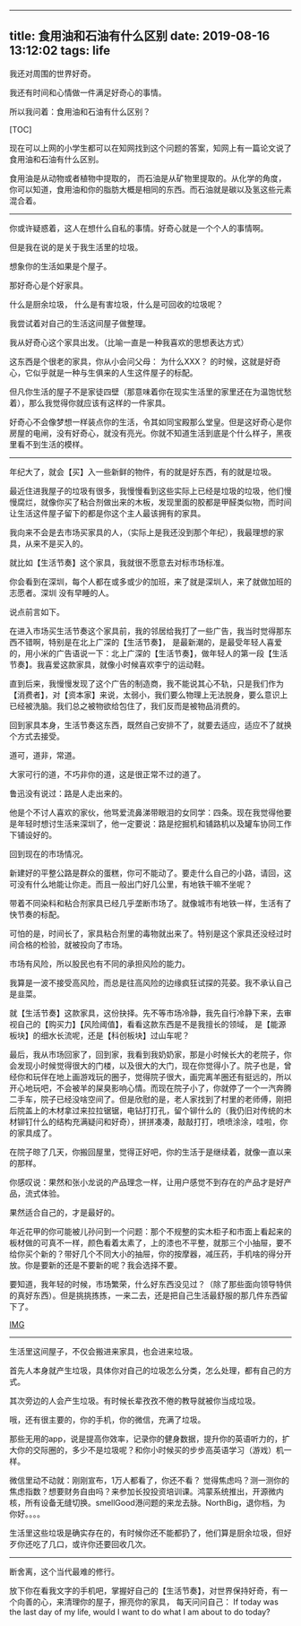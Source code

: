 

---
title: 食用油和石油有什么区别
date: 2019-08-16 13:12:02
tags: life
---

我还对周围的世界好奇。

我还有时间和心情做一件满足好奇心的事情。

所以我问着：食用油和石油有什么区别？

<!--more-->

[TOC]





现在可以上网的小学生都可以在知网找到这个问题的答案，知网上有一篇论文说了食用油和石油有什么区别。

食用油是从动物或者植物中提取的， 而石油是从矿物里提取的。从化学的角度，你可以知道，食用油和你的脂肪大概是相同的东西。而石油就是碳以及氢这些元素混合着。

---

你或许疑惑着，这人在想什么自私的事情。好奇心就是一个个人的事情啊。

但是我在说的是关于我生活里的垃圾。

想象你的生活如果是个屋子。

那好奇心是个好家具。

什么是厨余垃圾， 什么是有害垃圾，什么是可回收的垃圾呢？

我尝试着对自己的生活这间屋子做整理。

我从好奇心这个家具出发。（比喻一直是一种我喜欢的思想表达方式）

这东西是个很老的家具，你从小会问父母： 为什么XXX？ 的时候，这就是好奇心，它似乎就是一种与生俱来的人生这件屋子的标配。

但凡你生活的屋子不是家徒四壁（那意味着你在现实生活里的家里还在为温饱忧愁着），那么我觉得你就应该有这样的一件家具。

好奇心不会像梦想一样装点你的生活，令其如同宝殿那么堂皇。但是这好奇心是你房屋的电闸，没有好奇心，就没有亮光。你就不知道生活到底是个什么样子，黑夜里看不到生活的模样。

---

年纪大了，就会【买】入一些新鲜的物件，有的就是好东西，有的就是垃圾。

最近住进我屋子的垃圾有很多，我慢慢看到这些实际上已经是垃圾的垃圾，他们慢慢腐烂，就像你买了粘合剂做出来的木板，发现里面的胶都是甲醛类似物，而时间让生活这件屋子留下的都是你这个主人最该拥有的家具。

我向来不会是去市场买家具的人，（实际上是我还没到那个年纪），我最理想的家具，从来不是买入的。

就比如【生活节奏】这个家具，我就很不愿意去对标市场标准。

你会看到在深圳，每个人都在或多或少的加班，来了就是深圳人，来了就做加班的志愿者。深圳 没有早睡的人。

说点前言如下。

在进入市场买生活节奏这个家具前，我的邻居给我打了一些广告，我当时觉得那东西不错啊，特别是在北上广深的【生活节奏】， 是最新潮的，是最受年轻人喜爱的，用小米的广告语说一下：北上广深的【生活节奏】，做年轻人的第一段【生活节奏】。我喜爱这款家具，就像小时候喜欢李宁的运动鞋。

直到后来，我慢慢发现了这个广告的制造商，我不能说其心不轨，只是我们作为【消费者】，对【资本家】来说，太弱小，我们要么物理上无法脱身，要么意识上已经被洗脑。我们总之被物欲给包住了，我们反而是被物品消费的。

回到家具本身，生活节奏这东西，既然自己安排不了，就要去适应，适应不了就换个方式去接受。

道可，道非，常道。

大家可行的道，不巧非你的道，这是很正常不过的道了。

鲁迅没有说过：路是人走出来的。

他是个不讨人喜欢的家伙，他骂爱流鼻涕带眼泪的女同学：四条。现在我觉得他要是年轻时想讨生活来深圳了，他一定要说：路是挖掘机和铺路机以及罐车协同工作下铺设好的。

回到现在的市场情况。

新建好的平整公路是群众的蛋糕，你可不能动了。要走什么自己的小路，请回，这可没有什么地能让你走。而且一般出门好几公里，有地铁干嘛不坐呢？

带着不同染料和粘合剂家具已经几乎垄断市场了。就像城市有地铁一样，生活有了快节奏的标配。

可怕的是，时间长了，家具粘合剂里的毒物就出来了。特别是这个家具还没经过时间合格的检验，就被投向了市场。

市场有风险，所以股民也有不同的承担风险的能力。

我算是一波不接受高风险，而总是往高风险的边缘疯狂试探的芫荽。我不承认自己是韭菜。

就【生活节奏】这款家具，这份抉择。先不等市场冷静，我先自行冷静下来，去审视自己的【购买力】【风险阈值】，看看这款东西是不是我擅长的领域， 是【能源板块】的细水长流呢，还是【科创板块】过山车呢？

最后，我从市场回家了，回到家，我看到我奶奶家，那是小时候长大的老院子，你会发现小时候觉得很大的门楼，以及很大的大门，现在你觉得小了。院子也是，曾经你和玩伴在地上画游戏玩的圈子，觉得院子很大，画完离羊圈还有挺远的，所以开心地玩吧，不会被羊的屎臭影响心情。而现在院子小了，你就停了一个一汽奔腾二手车，院子已经没啥空间了。但是欣慰的是，老人家找到了村里的老师傅，刚把后院盖上的木材拿过来拉拉锯锯，电钻打打孔，留个铆什么的（我仍旧对传统的木材铆钉什么的结构充满疑问和好奇），拼拼凑凑，敲敲打打，喷喷涂涂，哇啦，你的家具成了。

在院子晾了几天，你搬回屋里，觉得正好吧，你的生活于是继续着，就像一直以来的那样。

你感叹说：果然和张小龙说的产品理念一样，让用户感觉不到存在的产品才是好产品，流式体验。

果然适合自己的，才是最好的。

年近花甲的你可能被儿孙问到一个问题：那个不规整的实木柜子和市面上看起来的板材做的可真不一样，颜色看着太素了，上的漆也不平整，就那三个小抽屉，要不给你买个新的？带好几个不同大小的抽屉，你的按摩器，减压药，手机啥的得分开放。你是要新的还是不要新的呢？我会选择不要。

要知道，我年轻的时候，市场繁荣，什么好东西没见过？（除了那些面向领导特供的真好东西）。但是挑挑拣拣，一来二去，还是把自己生活最舒服的那几件东西留下了。

[IMG](老大爷鄙视一切的图片)

---

生活里这间屋子，不仅会搬进来家具，也会进来垃圾。

首先人本身就产生垃圾，具体你对自己的垃圾怎么分类，怎么处理，都有自己的方式。

其次旁边的人会产生垃圾。有时候长辈孜孜不倦的教导就被你当成垃圾。

哦，还有很主要的，你的手机，你的微信，充满了垃圾。

那些无用的app，说是提高你效率，记录你的健身数据，提升你的英语听力的，扩大你的交际圈的，多少不是垃圾呢？和你小时候买的步步高英语学习（游戏）机一样。

微信里动不动就：刚刚宣布，1万人都看了，你还不看？ 觉得焦虑吗？测一测你的焦虑指数？想要财务自由吗？来参加长投投资培训课。鸿蒙系统推出，开源微内核，所有设备无缝切换。smellGood港问题的来龙去脉。NorthBig，退你档，为你好。。。。

生活里这些垃圾是确实存在的，有时候你还不能都扔了，他们算是厨余垃圾，但好歹你还吃了几口，或许你还要回收几次。


---

断舍离，这个当代最难的修行。

放下你在看我文字的手机吧，掌握好自己的【生活节奏】，对世界保持好奇，有一个向善的心，来清理你的屋子，擦亮你的家具， 每天问问自己： If today was the last day of my life, would I want to do what I am about to do today?
